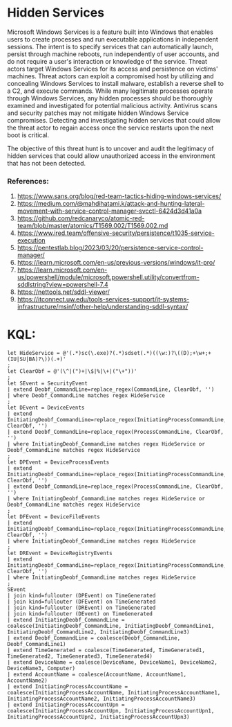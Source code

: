 # Hidden Services
Microsoft Windows Services is a feature built into Windows that enables users to create processes and run executable applications in independent sessions. The intent is to specify services that can automatically launch, persist through machine reboots, run independently of user accounts, and do not require a user's interaction or knowledge of the service. Threat actors target Windows Services for its access and persistence on victims' machines. Threat actors can exploit a compromised host by utilizing and concealing Windows Services to install malware, establish a reverse shell to a C2, and execute commands. While many legitimate processes operate through Windows Services, any hidden processes should be thoroughly examined and investigated for potential malicious activity. Antivirus scans and security patches may not mitigate hidden Windows Service compromises. Detecting and investigating hidden services that could allow the threat actor to regain access once the service restarts upon the next boot is critical.

The objective of this threat hunt is to uncover and audit the legitimacy of hidden services that could allow unauthorized access in the environment that has not been detected.

### References:
1.	https://www.sans.org/blog/red-team-tactics-hiding-windows-services/ 
2.	https://medium.com/@mahdihatami.k/attack-and-hunting-lateral-movement-with-service-control-manager-svcctl-6424d3d41a0a 
3.	https://github.com/redcanaryco/atomic-red-team/blob/master/atomics/T1569.002/T1569.002.md 
4.	https://www.ired.team/offensive-security/persistence/t1035-service-execution 
5.	https://pentestlab.blog/2023/03/20/persistence-service-control-manager/ 
6.	https://learn.microsoft.com/en-us/previous-versions/windows/it-pro/ 
7.	https://learn.microsoft.com/en-us/powershell/module/microsoft.powershell.utility/convertfrom-sddlstring?view=powershell-7.4 
8.	https://nettools.net/sddl-viewer/ 
9.	https://itconnect.uw.edu/tools-services-support/it-systems-infrastructure/msinf/other-help/understanding-sddl-syntax/

# KQL:
```kql
let HideService = @'(.*)sc(\.exe)?(.*)sdset(.*)((\w:)?\((D);+\w+;+(IU|SU|BA)?\))(.+)'
;
let ClearObf = @'(\^|(")+|\$|%|\+|("\+"))'
;
let SEvent = SecurityEvent
| extend Deobf_CommandLine=replace_regex(CommandLine, ClearObf, '')
| where Deobf_CommandLine matches regex HideService
;
let DEvent = DeviceEvents
| extend InitiatingDeobf_CommandLine=replace_regex(InitiatingProcessCommandLine, ClearObf, '')
| extend Deobf_CommandLine=replace_regex(ProcessCommandLine, ClearObf, '')
| where InitiatingDeobf_CommandLine matches regex HideService or Deobf_CommandLine matches regex HideService
;
let DPEvent = DeviceProcessEvents
| extend InitiatingDeobf_CommandLine=replace_regex(InitiatingProcessCommandLine, ClearObf, '')
| extend Deobf_CommandLine=replace_regex(ProcessCommandLine, ClearObf, '')
| where InitiatingDeobf_CommandLine matches regex HideService or Deobf_CommandLine matches regex HideService
;
let DFEvent = DeviceFileEvents
| extend InitiatingDeobf_CommandLine=replace_regex(InitiatingProcessCommandLine, ClearObf, '')
| where InitiatingDeobf_CommandLine matches regex HideService
;
let DREvent = DeviceRegistryEvents
| extend InitiatingDeobf_CommandLine=replace_regex(InitiatingProcessCommandLine, ClearObf, '')
| where InitiatingDeobf_CommandLine matches regex HideService
;
SEvent
| join kind=fullouter (DPEvent) on TimeGenerated
| join kind=fullouter (DFEvent) on TimeGenerated
| join kind=fullouter (DREvent) on TimeGenerated
| join kind=fullouter (DEvent) on TimeGenerated
| extend InitiatingDeobf_CommandLine = coalesce(InitiatingDeobf_CommandLine, InitiatingDeobf_CommandLine1, InitiatingDeobf_CommandLine2, InitiatingDeobf_CommandLine3)
| extend Deobf_CommandLine = coalesce(Deobf_CommandLine, Deobf_CommandLine1)
| extend TimeGenerated = coalesce(TimeGenerated, TimeGenerated1, TimeGenerated2, TimeGenerated3, TimeGenerated4)
| extend DeviceName = coalesce(DeviceName, DeviceName1, DeviceName2, DeviceName3, Computer)
| extend AccountName = coalesce(AccountName, AccountName1, AccountName2)
| extend InitiatingProcessAccountName = coalesce(InitiatingProcessAccountName, InitiatingProcessAccountName1, InitiatingProcessAccountName2, InitiatingProcessAccountName3)
| extend InitiatingProcessAccountUpn = coalesce(InitiatingProcessAccountUpn, InitiatingProcessAccountUpn1, InitiatingProcessAccountUpn2, InitiatingProcessAccountUpn3)
```
